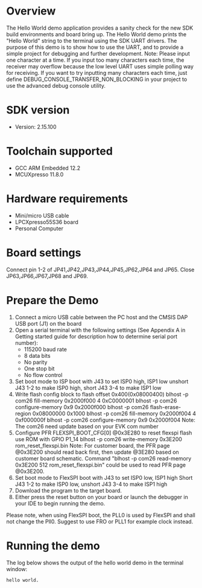 Overview
========
The Hello World demo application provides a sanity check for the new SDK build environments and board bring up. The Hello
World demo prints the "Hello World" string to the terminal using the SDK UART drivers. The purpose of this demo is to
show how to use the UART, and to provide a simple project for debugging and further development.
Note: Please input one character at a time. If you input too many characters each time, the receiver may overflow
because the low level UART uses simple polling way for receiving. If you want to try inputting many characters each time,
just define DEBUG_CONSOLE_TRANSFER_NON_BLOCKING in your project to use the advanced debug console utility.

SDK version
===========
- Version: 2.15.100

Toolchain supported
===================
- GCC ARM Embedded  12.2
- MCUXpresso  11.8.0

Hardware requirements
=====================
- Mini/micro USB cable
- LPCXpresso55S36 board
- Personal Computer

Board settings
==============
Connect pin 1-2 of JP41,JP42,JP43,JP44,JP45,JP62,JP64 and JP65.
Close JP63,JP66,JP67,JP68 and JP69.

Prepare the Demo
================
1.  Connect a micro USB cable between the PC host and the CMSIS DAP USB port (J1) on the board
2.  Open a serial terminal with the following settings (See Appendix A in Getting started guide for description how to determine serial port number):
    - 115200 baud rate
    - 8 data bits
    - No parity
    - One stop bit
    - No flow control
3.  Set boot mode to ISP boot with J43 to set ISP0 high, ISP1 low
      unshort J43 1-2 to make ISP0 high, short J43 3-4 to make ISP1 low
4.  Write flash config block to flash offset 0x400(0x08000400)
      blhost -p com26 fill-memory 0x2000f000 4 0xC0000001
      blhost -p com26 configure-memory 0x9 0x2000f000
      blhost -p com26 flash-erase-region 0x08000000 0x1000
      blhost -p com26 fill-memory 0x2000f004 4 0xf000000f
      blhost -p com26 configure-memory 0x9 0x2000f004
      Note: The com26 need update based on your EVK com number
5.  Configure PFR FLEXSPI_BOOT_CFG[0] @0x3E280 to reset flexspi flash use ROM with GPIO P1_14
      blhost -p com26 write-memory 0x3E200 rom_reset_flexspi.bin
      Note: For customer board, the PFR page @0x3E200 should read back first, then update @3E280 based on customer board schematic. 
            Command "blhost -p com26 read-memory 0x3E200 512 rom_reset_flexspi.bin" could be used to read PFR page @0x3E200.
6.  Set boot mode to FlexSPI boot with J43 to set ISP0 low, ISP1 high
      Short J43 1-2 to make ISP0 low, unshort J43 3-4 to make ISP1 high
7.  Download the program to the target board.
8.  Either press the reset button on your board or launch the debugger in your IDE to begin running the demo.

Please note, when using FlexSPI boot, the PLL0 is used by FlexSPI and shall not change the Pll0.
Suggest to use FRO or PLL1 for example clock instead.

Running the demo
================
The log below shows the output of the hello world demo in the terminal window:
~~~~~~~~~~~~~~~~~~~~~~~~~~~~~~~~~~~
hello world.
~~~~~~~~~~~~~~~~~~~~~~~~~~~~~~~~~~~

